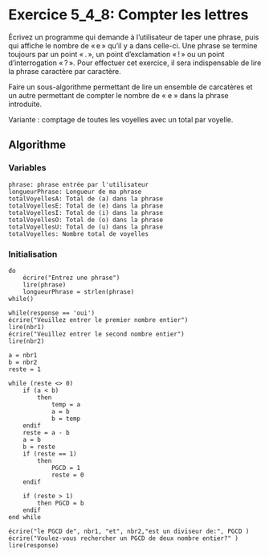 # Exercice 5_4_8: Compter les lettres

Écrivez un programme qui demande à l’utilisateur de taper une phrase, puis qui affiche le nombre
de « e » qu’il y a dans celle-ci. Une phrase se termine toujours par un point « . », un point
d’exclamation « ! » ou un point d’interrogation « ? ». Pour effectuer cet exercice, il sera
indispensable de lire la phrase caractère par caractère.

Faire un sous-algorithme permettant de lire un ensemble de carcatères et un autre permettant de
compter le nombre de « e » dans la phrase introduite.

Variante : comptage de toutes les voyelles avec un total par voyelle.

## Algorithme

### Variables

```
phrase: phrase entrée par l'utilisateur
longueurPhrase: Longueur de ma phrase
totalVoyellesA: Total de (a) dans la phrase
totalVoyellesE: Total de (e) dans la phrase
totalVoyellesI: Total de (i) dans la phrase
totalVoyellesO: Total de (o) dans la phrase
totalVoyellesU: Total de (u) dans la phrase
totalVoyelles: Nombre total de voyelles
```

### Initialisation

```
do
    écrire("Entrez une phrase")
    lire(phrase)
    longueurPhrase = strlen(phrase)
while()
```

```
while(response == 'oui')
écrire("Veuillez entrer le premier nombre entier")
lire(nbr1)
écrire("Veuillez entrer le second nombre entier")
lire(nbr2)

a = nbr1
b = nbr2
reste = 1

while (reste <> 0)
    if (a < b)
        then
            temp = a
            a = b
            b = temp
    endif
    reste = a - b
    a = b
    b = reste
    if (reste == 1)
        then
            PGCD = 1
            reste = 0
    endif

    if (reste > 1)
        then PGCD = b
    endif
end while

écrire("le PGCD de", nbr1, "et", nbr2,"est un diviseur de:", PGCD )
écrire("Voulez-vous rechercher un PGCD de deux nombre entier?" )
lire(response)
```

